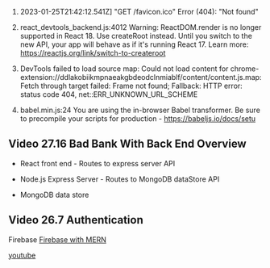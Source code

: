 1. 2023-01-25T21:42:12.541Z]  "GET /favicon.ico" Error (404): "Not found"

2. react_devtools_backend.js:4012 Warning: ReactDOM.render is no longer supported in React 18. Use createRoot instead. Until you switch to the new API, your app will behave as if it's running React 17. Learn more: https://reactjs.org/link/switch-to-createroot

3. DevTools failed to load source map: Could not load content for chrome-extension://ddlakobiikmpnaeakgbdeodclnmiablf/content/content.js.map: Fetch through target failed: Frame not found; Fallback: HTTP error: status code 404, net::ERR_UNKNOWN_URL_SCHEME

4. babel.min.js:24 You are using the in-browser Babel transformer. Be sure to precompile your scripts for production - https://babeljs.io/docs/setu

## Video 27.16 Bad Bank With Back End Overview

- React front end - Routes to express server API

- Node.js Express Server - Routes to MongoDB dataStore API

- MongoDB data store

## Video 26.7 Authentication

Firebase
[Firebase with MERN](https://dev.to/bbarbour/creating-a-mern-stack-app-that-uses-firebase-authentication-part-one-31a7)

[youtube](https://www.youtube.com/watch?v=Jfkme6WE_Dk)